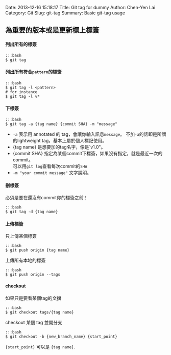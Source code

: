 Date: 2013-12-16 15:18:17
Title: Git tag for dummy
Author: Chen-Yen Lai
Category: Git
Slug: git-tag
Summary: Basic git-tag usage

## 為重要的版本或是更新標上標簽

#### 列出所有的標簽

    :::bash
    $ git tag

#### 列出所有符合`pattern`的標簽

    :::bash
    $ git tag -l <pattern>
    # for instance
    $ git tag -l v*

#### 下標簽

    :::bash
    $ git tag -a {tag name} {commit SHA} -m "message"

+ `-a` 表示用 annotated 的 tag，會讓你輸入訊息`message`。
    不加`-a`的話即是所謂的lightweight tag，基本上屬於個人標記使用。
+ {tag name} 是想要加的tag名字，像是`v1.0"。
+ {commit SHA} 指定為某個commit下標簽，如果沒有指定，就是最近一次的commit。  
    可以用`git log`查看每次commit的`SHA`
+ `-m "your commit message"` 文字說明。

#### 刪標簽

必須是要在還沒有commit你的標簽之前！

    :::bash
    $ git tag -d {tag name}

#### 上傳標簽

只上傳某個標簽

    :::bash
    $ git push origin {tag name}
    
上傳所有本地的標簽

    :::bash
    $ git push origin --tags

#### checkout

如果只是要看某個tag的文擋

    :::bash
    $ git checkout tags/{tag name}

checkout 某個 tag 並開分支

    :::bash
    $ git checkout -b {new_branch_name} {start_point}

`{start_point}` 可以是 `{tag name}`.